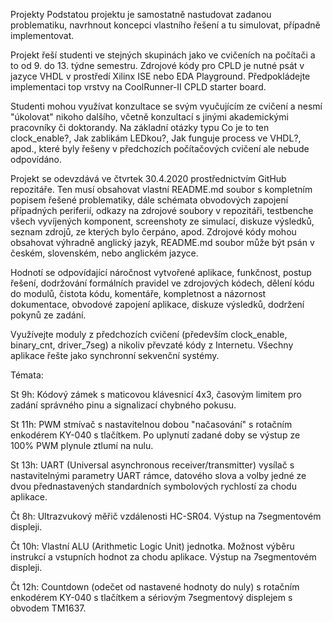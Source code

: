 Projekty
Podstatou projektu je samostatně nastudovat zadanou problematiku, navrhnout koncepci vlastního řešení a tu simulovat, případně implementovat.

Projekt řeší studenti ve stejných skupinách jako ve cvičeních na počítači a to od 9. do 13. týdne semestru. Zdrojové kódy pro CPLD je nutné psát v jazyce VHDL v prostředí Xilinx ISE nebo EDA Playground. Předpokládejte implementaci top vrstvy na CoolRunner-II CPLD starter board.

Studenti mohou využívat konzultace se svým vyučujícím ze cvičení a nesmí "úkolovat" nikoho dalšího, včetně konzultací s jinými akademickými pracovníky či doktorandy. Na základní otázky typu Co je to ten clock_enable?, Jak zablikám LEDkou?, Jak funguje process ve VHDL?, apod., které byly řešeny v předchozích počítačových cvičení ale nebude odpovídáno.

Projekt se odevzdává ve čtvrtek 30.4.2020 prostřednictvím GitHub repozitáře. Ten musí obsahovat vlastní README.md soubor s kompletním popisem řešené problematiky, dále schémata obvodových zapojení případných periferií, odkazy na zdrojové soubory v repozitáři, testbenche všech vyvíjených komponent, screenshoty ze simulací, diskuze výsledků, seznam zdrojů, ze kterých bylo čerpáno, apod. Zdrojové kódy mohou obsahovat výhradně anglický jazyk, README.md soubor může být psán v českém, slovenském, nebo anglickém jazyce.

Hodnotí se odpovídající náročnost vytvořené aplikace, funkčnost, postup řešení, dodržování formálních pravidel ve zdrojových kódech, dělení kódu do modulů, čistota kódu, komentáře, kompletnost a názornost dokumentace, obvodové zapojení aplikace, diskuze výsledků, dodržení pokynů ze zadání.

Využívejte moduly z předchozích cvičení (především clock_enable, binary_cnt, driver_7seg) a nikoliv převzaté kódy z Internetu. Všechny aplikace řešte jako synchronní sekvenční systémy.


Témata:

St 9h: Kódový zámek s maticovou klávesnicí 4x3, časovým limitem pro zadání správného pinu a signalizací chybného pokusu.

St 11h: PWM stmívač s nastavitelnou dobou "načasování" s rotačním enkodérem KY-040 s tlačítkem. Po uplynutí zadané doby se výstup ze 100% PWM plynule ztlumí na nulu.

St 13h: UART (Universal asynchronous receiver/transmitter) vysílač s nastavitelnými parametry UART rámce, datového slova a volby jedné ze dvou přednastavených standardních symbolových rychlostí za chodu aplikace.

Čt 8h: Ultrazvukový měřič vzdálenosti HC-SR04. Výstup na 7segmentovém displeji.

Čt 10h: Vlastní ALU (Arithmetic Logic Unit) jednotka. Možnost výběru instrukcí a vstupních hodnot za chodu aplikace. Výstup na 7segmentovém displeji.

Čt 12h: Countdown (odečet od nastavené hodnoty do nuly) s rotačním enkodérem KY-040 s tlačítkem a sériovým 7segmentový displejem s obvodem TM1637.
